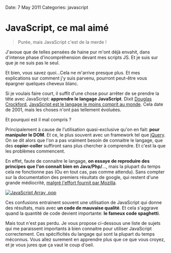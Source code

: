 Date: 7 May 2011
Categories: javascript

# JavaScript, ce mal aimé

> Purée, mais JavaScript c'est de la merde !

J'avoue que de telles pensées de haine pur m'ont déjà envahit, dans d'intense phase d'incompréhension devant mes scripts JS. Et je suis sur que je ne suis pas le seul.

Et bien, vous savez quoi...Cela ne m'arrive presque plus. Et mes explications sur comment j'y suis parvenu, pourront peut-être vous épargner quelques cheveux blanc.

Si je voulais faire court, il suffit d'une chose pour arrêter de se prendre la tête avec JavaScript: **apprendre le langage JavaScript**. Dixit [Douglas Crockford](http://fr.wikipedia.org/wiki/Douglas_Crockford "Douglas Crockford"), [JavaScript est le langage le moins comprit au monde](http://www.crockford.com/javascript/javascript.html "The World's Most Misunderstood Programming Language"). Cela date de 2001, mais les choses n'ont pas tellement évoluées. 

Et pourquoi est il mal compris ?

Principalement à cause de l'utilisation quasi-exclusive qu'on en fait: **pour manipuler le DOM**. Et ce, le plus souvent avec un framework tel que [jQuery](http://jquery.com/ "jQuery"). On se dit alors que l'on a pas vraiment besoin de connaitre le langage, que des **copier-coller** suffiront sans plus chercher à comprendre. Et c'est la que les problèmes commencent. 

En effet, faute de connaitre le langage, **on essaye de reproduire des principes que l'on connait bien en Java/Php/**..., mais la plupart du temps cela ne fonctionne pas (Ou en tout cas, pas comme attendu). Sans compter sur la documentation des premiers résultats de google, qui restent d'une grande médiocrité, [malgré l'effort fournit par Mozilla](http://hacks.mozilla.org/2010/10/promotejs-a-worldwide-call-for-improving-js-documentation-visibility/ "Promote js"). 

[ ![JavaScript Array .pop](http://static.jsconf.us/promotejsv.gif "JavaScript Array .pop") ](https://developer.mozilla.org/en/JavaScript/Reference/Global_Objects/Array)

Ces confusions entrainent souvent une utilisation de JavaScript qui donne des résultats, mais avec **un code de mauvaise qualité**. Et cela s'aggrave quand la quantité de code devient importante: **le fameux code spaghetti**.

Mais tout n'est pas perdu. Je vous propose ci-dessous une liste de sujets qui me paraissent importants à bien connaitre pour utiliser JavaScript correctement. Ces spécificités du langage qui sont la plupart du temps méconnus. Vous allez surement en apprendre plus que ce que vous croyez, et je vous jures que ça vaut le coup d'oeil.











